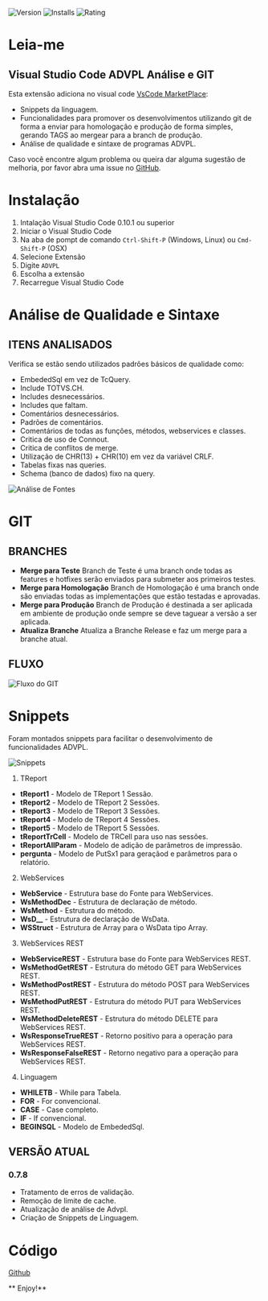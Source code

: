 ![Version](https://vsmarketplacebadge.apphb.com/version/robsonrosilva.advpl-sintaxe.svg) ![Installs](https://vsmarketplacebadge.apphb.com/installs/robsonrosilva.advpl-sintaxe.svg) ![Rating](https://vsmarketplacebadge.apphb.com/rating-short/robsonrosilva.advpl-sintaxe.svg)

# Leia-me

## Visual Studio Code ADVPL Análise e GIT

Esta extensão adiciona no visual code [VsCode MarketPlace](https://marketplace.visualstudio.com/items?itemName=robsonrosilva.advpl-sintaxe):

- Snippets da linguagem.
- Funcionalidades para promover os desenvolvimentos utilizando git de forma a enviar para homologação e produção de forma simples, gerando TAGS ao mergear para a branch de produção.
- Análise de qualidade e sintaxe de programas ADVPL.

Caso você encontre algum problema ou queira dar alguma sugestão de melhoria, por favor abra uma issue no [GitHub](https://github.com/robsonrosilva/advpl-sintaxe/issues).

# Instalação

1. Intalação Visual Studio Code 0.10.1 ou superior
2. Iniciar o Visual Studio Code
3. Na aba de pompt de comando `Ctrl-Shift-P` (Windows, Linux) ou `Cmd-Shift-P` (OSX)
4. Selecione Extensão
5. Digite `ADVPL`
6. Escolha a extensão
7. Recarregue Visual Studio Code

# Análise de Qualidade e Sintaxe

## ITENS ANALISADOS

Verifica se estão sendo utilizados padrões básicos de qualidade como:

- EmbededSql em vez de TcQuery.
- Include TOTVS.CH.
- Includes desnecessários.
- Includes que faltam.
- Comentários desnecessários.
- Padrões de comentários.
- Comentários de todas as funções, métodos, webservices e classes.
- Critica de uso de Connout.
- Critica de conflitos de merge.
- Utilização de CHR(13) + CHR(10) em vez da variável CRLF.
- Tabelas fixas nas queries.
- Schema (banco de dados) fixo na query.

![Análise de Fontes](images/analiseFontes.png?raw=true 'Análise de Fontes')

# GIT

## BRANCHES

- **Merge para Teste** Branch de Teste é uma branch onde todas as features e hotfixes serão enviados para submeter aos primeiros testes.
- **Merge para Homologação** Branch de Homologação é uma branch onde são enviadas todas as implementações que estão testadas e aprovadas.
- **Merge para Produção** Branch de Produção é destinada a ser aplicada em ambiente de produção onde sempre se deve taguear a versão a ser aplicada.
- **Atualiza Branche** Atualiza a Branche Release e faz um merge para a branche atual.

## FLUXO

![Fluxo do GIT](images/fluxoGit.png?raw=true 'Fluxo do GIT')

# Snippets

Foram montados snippets para facilitar o desenvolvimento de funcionalidades ADVPL.

![Snippets](images/snippets.png?raw=true 'Snippets')

1. TReport

- **tReport1** - Modelo de TReport 1 Sessão.
- **tReport2** - Modelo de TReport 2 Sessões.
- **tReport3** - Modelo de TReport 3 Sessões.
- **tReport4** - Modelo de TReport 4 Sessões.
- **tReport5** - Modelo de TReport 5 Sessões.
- **tReportTrCell** - Modelo de TRCell para uso nas sessões.
- **tReportAllParam** - Modelo de adição de parâmetros de impressão.
- **pergunta** - Modelo de PutSx1 para geraçãod e parâmetros para o relatório.

2. WebServices

- **WebService** - Estrutura base do Fonte para WebServices.
- **WsMethodDec** - Estrutura de declaração de método.
- **WsMethod** - Estrutura do método.
- **WsD\_\_** - Estrutura de declaração de WsData.
- **WSStruct** - Estrutura de Array para o WsData tipo Array.

3. WebServices REST

- **WebServiceREST** - Estrutura base do Fonte para WebServices REST.
- **WsMethodGetREST** - Estrutura do método GET para WebServices REST.
- **WsMethodPostREST** - Estrutura do método POST para WebServices REST.
- **WsMethodPutREST** - Estrutura do método PUT para WebServices REST.
- **WsMethodDeleteREST** - Estrutura do método DELETE para WebServices REST.
- **WsResponseTrueREST** - Retorno positivo para a operação para WebServices REST.
- **WsResponseFalseREST** - Retorno negativo para a operação para WebServices REST.

4. Linguagem

- **WHILETB** - While para Tabela.
- **FOR** - For convencional.
- **CASE** - Case completo.
- **IF** - If convencional.
- **BEGINSQL** - Modelo de EmbededSql.

## VERSÃO ATUAL

### 0.7.8

- Tratamento de erros de validação.
- Remoção de limite de cache.
- Atualização de análise de Advpl.
- Criação de Snippets de Linguagem.

# Código

[Github](https://github.com/robsonrosilva/advpl-sintaxe)

** Enjoy!**
